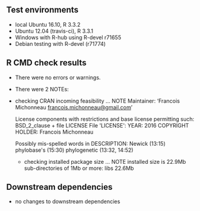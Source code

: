 ## Test environments

- local Ubuntu 16.10, R 3.3.2
- Ubuntu 12.04 (travis-ci), R 3.3.1
- Windows with R-hub using R-devel r71655
- Debian testing with R-devel (r71774)

## R CMD check results

- There were no errors or warnings.

- There were 2 NOTEs:

* checking CRAN incoming feasibility ... NOTE
	Maintainer: ‘Francois Michonneau <francois.michonneau@gmail.com>’

	License components with restrictions and base license permitting such:
		BSD_2_clause + file LICENSE
	File 'LICENSE':
		YEAR: 2016
		COPYRIGHT HOLDER: Francois Michonneau

	Possibly mis-spelled words in DESCRIPTION:
		Newick (13:15)
		phylobase's (15:30)
		phylogenetic (13:32, 14:52)

  * checking installed package size ... NOTE
	installed size is 22.9Mb
	sub-directories of 1Mb or more:
		libs  22.6Mb

## Downstream dependencies

- no changes to downstream dependencies
